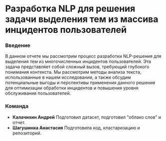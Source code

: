 # Разработка NLP для решения задачи выделения тем из массива инцидентов пользователей


### Введение
В данном отчете мы рассмотрим процесс разработки NLP-решения для выделения тем из многочисленных инцидентов пользователей. 
Эта задача представляет собой сложный вызов, требующий глубокого понимания контекста. Мы рассмотрим методы анализа текста, использованные в нашем исследовании, а также обсудим потенциальные выгоды и перспективы применения данного решения для оптимизации обработки инцидентов и повышения уровня обслуживания пользователей.

### Команда
* **Калачихин Андрей** Подготовил датасет, подготовил "облако слов" и отчет.
* **Шагушинка Анастасия** Подготовила код, кластаризацию и репозиторий.
